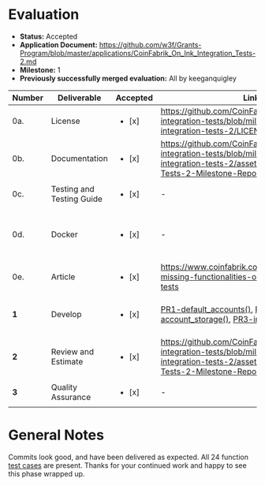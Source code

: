 # Evaluation

- **Status:** Accepted
- **Application Document:** https://github.com/w3f/Grants-Program/blob/master/applications/CoinFabrik_On_Ink_Integration_Tests-2.md
- **Milestone:** 1
- **Previously successfully merged evaluation:** All by keeganquigley

| Number | Deliverable | Accepted | Link | Notes |
| ----- | ----------- | ------------- | ------------- | ------------- |
| 0a. | License | <ul><li>[x] </li></ul> | https://github.com/CoinFabrik/on-ink-integration-tests/blob/milestone-on-ink-integration-tests-2/LICENSE | MIT |
| 0b. | Documentation | <ul><li>[x] </li></ul> | https://github.com/CoinFabrik/on-ink-integration-tests/blob/milestone-on-ink-integration-tests-2/assets/On-Ink-Integration-Tests-2-Milestone-Report.pdf | Looks good.
| 0c. | Testing and Testing Guide | <ul><li>[x] </li></ul> | - | 
| 0d. | Docker | <ul><li>[x] </li></ul> | - | Does not apply at this stage.
| 0e. | Article | <ul><li>[x] </li></ul> | https://www.coinfabrik.com/blog/implementing-missing-functionalities-on-ink-integration-tests | Report looks good.
 **1** | Develop | <ul><li>[x] </li></ul> | [PR1-default_accounts()](https://github.com/paritytech/ink/pull/1955), [PR2-set-account_storage()](https://github.com/paritytech/ink/pull/1961), [PR3-instantiate-contract()](https://github.com/paritytech/ink/pull/1988)  | PRs have been opened. 
 **2** | Review and Estimate | <ul><li>[x] </li></ul> | https://github.com/CoinFabrik/on-ink-integration-tests/blob/milestone-on-ink-integration-tests-2/assets/On-Ink-Integration-Tests-2-Milestone-Report.pdf   | Looks good.
 **3** | Quality Assurance | <ul><li>[x] </li></ul> |  - | -

 # General Notes

 Commits look good, and have been delivered as expected. All 24 function [test cases](https://github.com/CoinFabrik/on-ink-integration-tests/tree/milestone-on-ink-integration-tests-2/test-cases) are present. Thanks for your continued work and happy to see this phase wrapped up.
